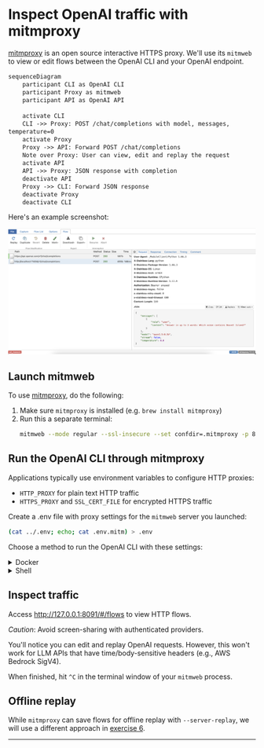 # Inspect OpenAI traffic with mitmproxy

[mitmproxy](https://mitmproxy.org/) is an open source interactive HTTPS proxy.
We'll use its `mitmweb` to view or edit flows between the OpenAI CLI and your
OpenAI endpoint.

```mermaid
sequenceDiagram
    participant CLI as OpenAI CLI
    participant Proxy as mitmweb
    participant API as OpenAI API

    activate CLI
    CLI ->> Proxy: POST /chat/completions with model, messages, temperature=0
    activate Proxy
    Proxy ->> API: Forward POST /chat/completions
    Note over Proxy: User can view, edit and replay the request
    activate API
    API ->> Proxy: JSON response with completion
    deactivate API
    Proxy ->> CLI: Forward JSON response
    deactivate Proxy
    deactivate CLI
```

Here's an example screenshot:

![mitmproxy screenshot](mitmproxy.png)

## Launch mitmweb

To use [mitmproxy](https://mitmproxy.org/), do the following:

1. Make sure `mitmproxy` is installed (e.g. `brew install mitmproxy`)
2. Run this a separate terminal:
   ```bash
   mitmweb --mode regular --ssl-insecure --set confdir=.mitmproxy -p 8090 --web-port 8091
   ```

## Run the OpenAI CLI through mitmproxy

Applications typically use environment variables to configure HTTP proxies:
* `HTTP_PROXY` for plain text HTTP traffic
* `HTTPS_PROXY` and `SSL_CERT_FILE` for encrypted HTTPS traffic

Create a .env file with proxy settings for the `mitmweb` server you launched:
```bash
(cat ../.env; echo; cat .env.mitm) > .env
```

Choose a method to run the OpenAI CLI with these settings:

<details>
<summary>Docker</summary>

```bash
docker compose run --build --rm cli
```

</details>

<details>
<summary>Shell</summary>

Install dependencies:  
```bash
pip install openai 'python-dotenv[cli]'
```

Run the CLI:
```bash
dotenv run -- sh -c 'openai api chat.completions.create \
   -t 0 -m ${CHAT_MODEL} \
  --message user "Answer in up to 3 words: Which ocean contains Bouvet Island?"'
```

</details>

## Inspect traffic

Access http://127.0.0.1:8091/#/flows to view HTTP flows.

*Caution*: Avoid screen-sharing with authenticated providers.

You'll notice you can edit and replay OpenAI requests. However, this won't work
for LLM APIs that have time/body-sensitive headers (e.g., AWS Bedrock SigV4).

When finished, hit `^C` in the terminal window of your `mitmweb` process.

## Offline replay

While `mitmproxy` can save flows for offline replay with `--server-replay`, we
will use a different approach in [exercise 6](../06-http-replay).

---
[first]: ../01-start

